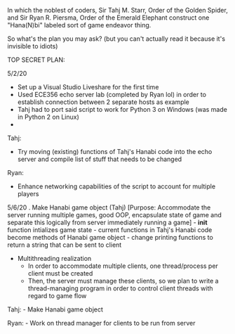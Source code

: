 In which the noblest of coders, Sir Tahj M. Starr, Order of the Golden Spider, and Sir Ryan R. Piersma, Order of the Emerald Elephant construct one "Hana(N)bi" labeled sort of game endeavor thing.

So what's the plan you may ask? (but you can't actually read it because it's invisible to idiots)

TOP SECRET PLAN:

5/2/20
- Set up a Visual Studio Liveshare for the first time
- Used ECE356 echo server lab (completed by Ryan lol) in order to establish connection between 2 separate hosts as example
- Tahj had to port said script to work for Python 3 on Windows (was made in Python 2 on Linux)
- 

Tahj:
- Try moving (existing) functions of Tahj's Hanabi code into the echo server and compile list of stuff that needs to be changed

Ryan:
- Enhance networking capabilities of the script to account for multiple players

5/6/20
. Make Hanabi game object (Tahj) [Purpose: Accommodate the server running multiple games, good OOP, encapsulate state of game 
  and separate this logically from server immediately running a game]
	- __init__ function intializes game state
	- current functions in Tahj's Hanabi code become methods of Hanabi game object
	- change printing functions to return a string that can be sent to client

- Multithreading realization
    - In order to accommodate multiple clients, one thread/process per client must be created
    - Then, the server must manage these clients, so we plan to write a thread-managing program in order to control client 
      threads with regard to game flow

Tahj:
    - Make Hanabi game object

Ryan:
    - Work on thread manager for clients to be run from server